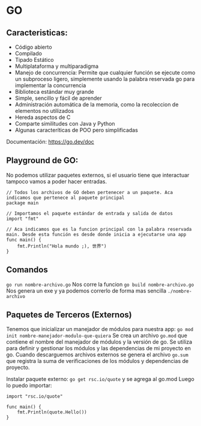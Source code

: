# GO
## Caracteristicas:
- Código abierto
- Compilado
- Tipado Estático
- Multiplataforma y multiparadigma
- Manejo de concurrencia: Permite que cualquier función se ejecute como un subproceso ligero, simplemente usando la palabra reservada go para implementar la concurrencia
- Biblioteca estándar muy grande
- Simple, sencillo y fácil de aprender
- Administración automática de la memoria, como la recoleccion de elementos no utilizados
- Hereda aspectos de C
- Comparte similitudes con Java y Python
- Algunas caracteríticas de POO pero simplificadas

Documentación: https://go.dev/doc

## Playground de GO:
No podemos utilizar paquetes externos, si el usuario tiene que interactuar tampoco vamos a poder hacer entradas.
````
// Todos los archivos de GO deben pertenecer a un paquete. Aca indicamos que pertenece al paquete principal
package main

// Importamos el paquete estándar de entrada y salida de datos
import "fmt"

// Aca indicamos que es la funcion principal con la palabra reservada main. Desde esta función es desde donde inicia a ejecutarse una app
func main() {
	fmt.Println("Hola mundo ;), 世界")
}
````

## Comandos
`go run nombre-archivo.go` Nos corre la funcion
`go build nombre-archivo.go` Nos genera un exe y ya podemos correrlo de forma mas sencilla
`./nombre-archivo`

## Paquetes de Terceros (Externos)
Tenemos que inicializar un manejador de módulos para nuestra app: `go mod init nombre-manejador-modulo-que-quiera`
Se crea un archivo `go.mod` que contiene el nombre del manejador de módulos y la versión de go. 
Se utiliza para definir y gestionar los módulos y las dependencias de mi proyecto en go.
Cuando descarguemos archivos externos se genera el archivo `go.sum` que registra la suma de verificaciones de los módulos y dependencias de proyecto.

Instalar paquete externo: `go get rsc.io/quote` y se agrega al go.mod
Luego lo puedo importar:
````
import "rsc.io/quote"

func main() {
    fmt.Println(quote.Hello())
}
````
